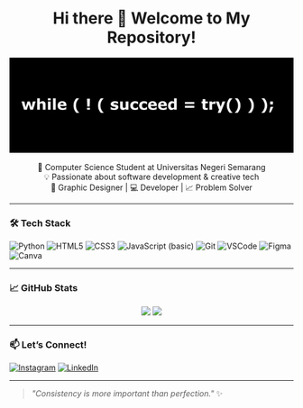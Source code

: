<h1 align="center">Hi there 👋 Welcome to My Repository!</h1>

<div align="center">
  <img src="img/header.jpg" alt="Yusri Annisa" />
</div>

<p align="center">
  🌱 Computer Science Student at Universitas Negeri Semarang <br>
  💡 Passionate about software development & creative tech <br>
  🎨 Graphic Designer | 💻 Developer | 📈 Problem Solver
</p>

---

### 🛠️ Tech Stack
![Python](https://img.shields.io/badge/Python-3776AB?style=for-the-badge&logo=python&logoColor=white)
![HTML5](https://img.shields.io/badge/HTML5-E34F26?style=for-the-badge&logo=html5&logoColor=white)
![CSS3](https://img.shields.io/badge/CSS3-1572B6?style=for-the-badge&logo=css3&logoColor=white)
![JavaScript (basic)](https://img.shields.io/badge/JavaScript-Basic-yellow?style=for-the-badge&logo=javascript&logoColor=black)
![Git](https://img.shields.io/badge/Git-F05032?style=for-the-badge&logo=git&logoColor=white)
![VSCode](https://img.shields.io/badge/VS%20Code-007ACC?style=for-the-badge&logo=visual-studio-code&logoColor=white)
![Figma](https://img.shields.io/badge/Figma-F24E1E?style=for-the-badge&logo=figma&logoColor=white)
![Canva](https://img.shields.io/badge/Canva-00C4CC?style=for-the-badge&logo=canva&logoColor=white)

---

### 📈 GitHub Stats
<p align="center">
  <img src="https://github-readme-stats.vercel.app/api?username=yuzhuruuu&show_icons=true&theme=tokyonight" width="450"/>
  <img src="https://github-readme-stats.vercel.app/api/top-langs/?username=yuzhuruuu&layout=compact&theme=tokyonight" width="350"/>
</p>

---

### 📫 Let’s Connect!
[![Instagram](https://img.shields.io/badge/@Yusri-E4405F?style=for-the-badge&logo=instagram&logoColor=white)](https://instagram.com/ysr.rchmh)
[![LinkedIn](https://img.shields.io/badge/LinkedIn-blue?style=for-the-badge&logo=linkedin&logoColor=white)](https://linkedin.com/in/annisayusri-nurrochmah)

---

> _"Consistency is more important than perfection."_ ✨


<!---
yuzhuruuu/yuzhuruuu is a ✨ special ✨ repository because its `README.md` (this file) appears on your GitHub profile.
You can click the Preview link to take a look at your changes.
--->
